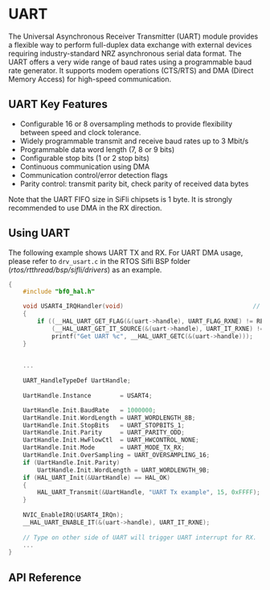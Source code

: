 # UART

The Universal Asynchronous Receiver Transmitter (UART) module provides a flexible way to perform full-duplex data exchange with external devices requiring industry-standard NRZ asynchronous serial data format. The UART offers a very wide range of baud rates using a programmable baud rate generator. It supports modem operations (CTS/RTS) and DMA (Direct Memory Access) for high-speed communication.

## UART Key Features
 - Configurable 16 or 8 oversampling methods to provide flexibility between speed and clock tolerance.
 - Widely programmable transmit and receive baud rates up to 3 Mbit/s
 - Programmable data word length (7, 8 or 9 bits)
 - Configurable stop bits (1 or 2 stop bits)
 - Continuous communication using DMA
 - Communication control/error detection flags
 - Parity control: transmit parity bit, check parity of received data bytes
 
Note that the UART FIFO size in SiFli chipsets is 1 byte. It is strongly recommended to use DMA in the RX direction.

## Using UART
The following example shows UART TX and RX. For UART DMA usage, please refer to `drv_usart.c` in the RTOS Sifli BSP folder (_rtos/rtthread/bsp/sifli/drivers_) as an example.

```c
{
    #include "bf0_hal.h"

    void USART4_IRQHandler(void)                                    // Implement for UART interrupt handler
    {
        if ((__HAL_UART_GET_FLAG(&(uart->handle), UART_FLAG_RXNE) != RESET) &&
            (__HAL_UART_GET_IT_SOURCE(&(uart->handle), UART_IT_RXNE) != RESET))
            printf("Get UART %c", __HAL_UART_GETC(&(uart->handle)));
    }

    
    ...
    
    UART_HandleTypeDef UartHandle;
    
    UartHandle.Instance        = USART4;

    UartHandle.Init.BaudRate   = 1000000;
    UartHandle.Init.WordLength = UART_WORDLENGTH_8B;
    UartHandle.Init.StopBits   = UART_STOPBITS_1;
    UartHandle.Init.Parity     = UART_PARITY_ODD;
    UartHandle.Init.HwFlowCtl  = UART_HWCONTROL_NONE;
    UartHandle.Init.Mode       = UART_MODE_TX_RX;
    UartHandle.Init.OverSampling = UART_OVERSAMPLING_16;
    if (UartHandle.Init.Parity)     
        UartHandle.Init.WordLength = UART_WORDLENGTH_9B;                // If parity is odd/even, parity should +1
    if (HAL_UART_Init(&UartHandle) == HAL_OK)                           // Initialize UART
    {
        HAL_UART_Transmit(&UartHandle, "UART Tx example", 15, 0xFFFF);  // UART TX
    }
    
    NVIC_EnableIRQ(USART4_IRQn);                                        // Enable UART interrupt 
    __HAL_UART_ENABLE_IT(&(uart->handle), UART_IT_RXNE);                // Enable UART RXNE interrupt source.
    
    // Type on other side of UART will trigger UART interrupt for RX.
    ...
}    
```

## API Reference
[](#hal-uart)
